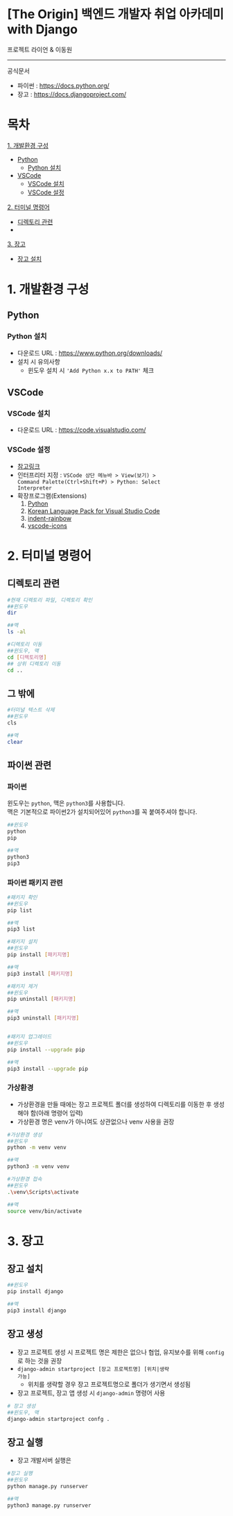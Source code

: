 [The Origin] 백엔드 개발자 취업 아카데미 with Django
===
프로젝트 라이언 & 이동원
***

공식문서
- 파이썬 :  https://docs.python.org/
- 장고 : https://docs.djangoproject.com/

# 목차
[1. 개발환경 구성](#1.-개발환경-구성)
 - [Python](#Python)
   - [Python 설치](#python-설치)
 - [VSCode](#VSCode)
   - [VSCode 설치](#vscode-설치)
   - [VSCode 설정](#vscode-설정)

[2. 터미널 명령어](#3.-터미널-명령어)
 - [디렉토리 관련](#디렉토리-관련)
 - 

[3. 장고](#3.-장고)
   - [장고 설치](#장고-설치)
# 1. 개발환경 구성
## Python
### Python 설치
 - 다운로드 URL : https://www.python.org/downloads/
 - 설치 시 유의사항
   - 윈도우 설치 시 <code>'Add Python x.x to PATH'</code> 체크

## VSCode
### VSCode 설치
 - 다운로드 URL : https://code.visualstudio.com/
### VSCode 설정
 - [참고링크](https://code.visualstudio.com/docs/python/tutorial-django)
 - 인터프리터 지정 : <code>VSCode 상단 메뉴바 > View(보기) > Command Palette(Ctrl+Shift+P) > Python: Select Interpreter</code>
 - 확장프로그램(Extensions)
   1. [Python](https://marketplace.visualstudio.com/items?itemName=ms-python.python)
   2. [Korean Language Pack for Visual Studio Code](https://marketplace.visualstudio.com/items?itemName=MS-CEINTL.vscode-language-pack-ko)
   3. [indent-rainbow](https://marketplace.visualstudio.com/items?itemName=oderwat.indent-rainbow)
   4. [vscode-icons](https://marketplace.visualstudio.com/items?itemName=vscode-icons-team.vscode-icons)

# 2. 터미널 명령어
## 디렉토리 관련
```bash
#현재 디렉토리 파일, 디렉토리 확인  
##윈도우
dir

##맥
ls -al

#디렉토리 이동
##윈도우, 맥
cd [디렉토리명]
## 상위 디렉토리 이동
cd ..
```
## 그 밖에
```bash
#터미널 텍스트 삭제
##윈도우
cls

##맥
clear
```
## 파이썬 관련
### 파이썬
윈도우는 <code>python</code>, 맥은 <code>python3</code>를 사용합니다.  
맥은 기본적으로 파이썬2가 설치되어있어 <code>python3</code>를 꼭 붙여주셔야 합니다.
```bash
##윈도우
python
pip

##맥
python3
pip3
```

### 파이썬 패키지 관련
```bash
#패키지 확인
##윈도우
pip list

##맥
pip3 list

#패키지 설치
##윈도우
pip install [패키지명]

##맥
pip3 install [패키지명]

#패키지 제거
##윈도우
pip uninstall [패키지명]

##맥
pip3 uninstall [패키지명]


#패키지 업그레이드
##윈도우
pip install --upgrade pip

##맥
pip3 install --upgrade pip


```

### 가상환경
* 가상환경을 만들 때에는 장고 프로젝트 폴더를 생성하여 디렉토리를 이동한 후 생성해야 함(아래 명령어 입력)
* 가상환경 명은 venv가 아니여도 상관없으나 venv 사용을 권장
```bash
#가상환경 생성
##윈도우
python -m venv venv

##맥
python3 -m venv venv

#가상환경 접속
##윈도우
.\venv\Scripts\activate

##맥
source venv/bin/activate

```

# 3. 장고
## 장고 설치
```bash
##윈도우
pip install django

##맥
pip3 install django
```
## 장고 생성
* 장고 프로젝트 생성 시 프로젝트 명은 제한은 없으나 협업, 유지보수를 위해 <code>config</code>로 하는 것을 권장
* <code>django-admin startproject [장고 프로젝트명] [위치|생략 가능]</code>
  * 위치를 생략할 경우 장고 프로젝트명으로 폴더가 생기면서 생성됨
* 장고 프로젝트, 장고 앱 생성 시 <code>django-admin</code> 명령어 사용
```bash
# 장고 생성
##윈도우, 맥
django-admin startproject confg .
```

## 장고 실행
* 장고 개발서버 실행은 
```bash
#장고 실행
##윈도우
python manage.py runserver

##맥
python3 manage.py runserver
```